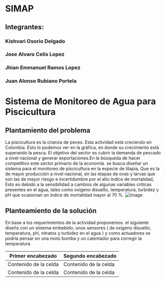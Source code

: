 # SIMAP
## Integrantes:
### Kishvari Osorio Delgado
### Jose Alvaro Celis Lopez
### Jhian Emmanuel Ramos Lopez
### Juan Alonso Rubiano Portela
# Sistema de Monitoreo de Agua para Piscicultura
## Plantamiento del problema 


La piscicultura es la crianza de peces.   Esta  actividad  está creciendo en Colombia.   Esto  lo podemos ver   en la gráfica, en donde  su crecimiento  está superando la pesca.    El objetivo  del sector es cubrir  la demanda  de   pescado  a nivel nacional y  generar   exportaciones.En la búsqueda  de hacer competitivo   este sector  primario de la economía. se busca  diseñar un sistema para el monitoreo de piscicultura en  la  especie  de  tilapia,  Que  es la de mayor producción  a  nivel nacional,  en las etapas    de ovas  y larvas que son las de   mayor riesgo e incertidumbre por el alto índice de mortalidad,   Esto  es debido a la sensibilidad a cambios de algunas variables críticas presentes en el agua, tales como oxígeno disuelto, temperatura, turbidez y pH que ocasionan un índice de mortalidad mayor al 70 %. 
![image](https://user-images.githubusercontent.com/70378208/161796310-63fd967b-5a00-49f2-ba95-e944b327d9ab.png)

## Planteamiento de  la solución 


En base a los requerimientos de  la actividad proponemos. el siguiente  diseño   con un sistema  embebido,  unos sensores ( de oxigeno disuelto, temperatura, pH, nitratos y turbidez  en el agua )   y  como actuadores  se podría pensar en una moto  bomba  y  un calentador  para corregir  la temperatura    



| Primer encabezado | Segundo encabezado |
| ------------- | ------------- |
| Contenido de la celda  | Contenido de la celda  |
| Contenido de la celda  | Contenido de la celda  |
